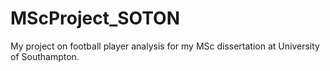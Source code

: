# MScProject_SOTON
My project on football player analysis for my MSc dissertation at University of Southampton.
